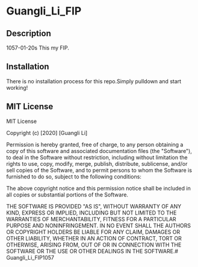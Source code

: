 # Guangli_Li_FIP

## Description
1057-01-20s This my FIP. 

## Installation
There is no installation process for this repo.Simply pulldown and start working!

## MIT License

MIT License

Copyright (c) [2020] [Guangli Li]

Permission is hereby granted, free of charge, to any person obtaining a copy
of this software and associated documentation files (the "Software"), to deal
in the Software without restriction, including without limitation the rights
to use, copy, modify, merge, publish, distribute, sublicense, and/or sell
copies of the Software, and to permit persons to whom the Software is
furnished to do so, subject to the following conditions:

The above copyright notice and this permission notice shall be included in all
copies or substantial portions of the Software.

THE SOFTWARE IS PROVIDED "AS IS", WITHOUT WARRANTY OF ANY KIND, EXPRESS OR
IMPLIED, INCLUDING BUT NOT LIMITED TO THE WARRANTIES OF MERCHANTABILITY,
FITNESS FOR A PARTICULAR PURPOSE AND NONINFRINGEMENT. IN NO EVENT SHALL THE
AUTHORS OR COPYRIGHT HOLDERS BE LIABLE FOR ANY CLAIM, DAMAGES OR OTHER
LIABILITY, WHETHER IN AN ACTION OF CONTRACT, TORT OR OTHERWISE, ARISING FROM,
OUT OF OR IN  CONNECTION WITH THE SOFTWARE OR THE USE OR OTHER DEALINGS IN THE
SOFTWARE.# Guangli_Li_FIP1057
